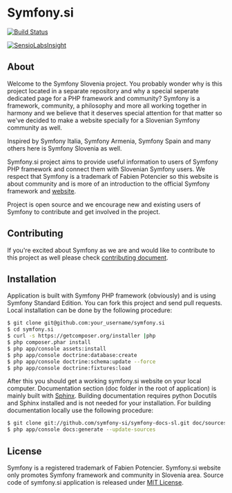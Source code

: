 # Symfony.si

[![Build Status](https://secure.travis-ci.org/symfony-si/symfony.si.png?branch=master)](http://travis-ci.org/symfony-si/symfony.si)

[![SensioLabsInsight](https://insight.sensiolabs.com/projects/3d099459-fdfc-475e-a8a6-a5515429161c/big.png)](https://insight.sensiolabs.com/projects/3d099459-fdfc-475e-a8a6-a5515429161c)

## About

Welcome to the Symfony Slovenia project. You probably wonder why is this project located in a separate
repository and why a special seperate dedicated page for a PHP framework and community?
Symfony is a framework, community, a philosophy and more all working together in harmony and we believe
that it deserves special attention for that matter so we've decided to make a website specially for a
Slovenian Symfony community as well.

Inspired by Symfony Italia, Symfony Armenia, Symfony Spain and many others here is Symfony Slovenia as well.

Symfony.si project aims to provide useful information to users of Symfony PHP framework and connect them with Slovenian Symfony users.
We respect that Symfony is a trademark of Fabien Potencier so this website is about community and is more of an introduction to
the official Symfony framework and [website](http://symfony.com).

Project is open source and we encourage new and existing users of Symfony to contribute and get involved in the project.

## Contributing

If you're excited about Symfony as we are and would like to contribute to this project as well please check
[contributing document](CONTRIBUTING.md).


## Installation

Application is built with Symfony PHP framework (obviously) and is using Symfony Standard Edition.
You can fork this project and send pull requests. Local installation can be done by the following procedure:

```bash
$ git clone git@github.com:your_username/symfony.si
$ cd symfony.si
$ curl -s https://getcomposer.org/installer |php
$ php composer.phar install
$ php app/console assets:install
$ php app/console doctrine:database:create
$ php app/console doctrine:schema:update --force
$ php app/console doctrine:fixtures:load
```

After this you should get a working symfony.si website on your local computer. Documentation section (doc folder in the root of application)
is mainly built with [Sphinx](http://sphinx-doc.org). Building documentation requires python Docutils and Sphinx installed and is not needed
for your installation. For building documentation locally use the following procedure:

```bash
$ git clone git://github.com/symfony-si/symfony-docs-sl.git doc/sources
$ php app/console docs:generate --update-sources
```

## License

Symfony is a registered trademark of Fabien Potencier. Symfony.si website only promotes Symfony framework and community
in Slovenia area. Source code of symfony.si application is released under [MIT License](LICENSE).
